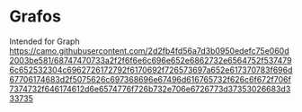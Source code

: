# Grafos
Intended for Graph
https://camo.githubusercontent.com/2d2fb4fd56a7d3b0950edefc75e060d2003be581/68747470733a2f2f6f6e6c696e652e6862732e6564752f5374796c652532304c6962726172792f6170692f726573697a652e617370783f696d67706174683d2f5075626c697368696e67496d616765732f626c6f672f706f7374732f646174612d6e6574776f726b732e706e6726773d37353026683d333735
